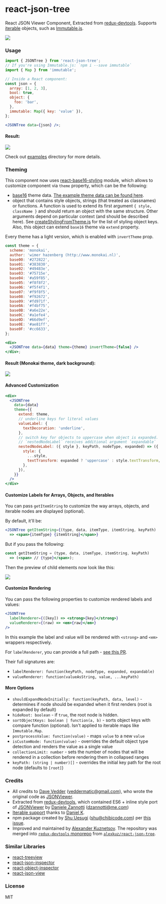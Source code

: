# react-json-tree

React JSON Viewer Component, Extracted from [redux-devtools](https://github.com/reduxjs/redux-devtools). Supports [iterable](https://developer.mozilla.org/en-US/docs/Web/JavaScript/Reference/Iteration_protocols#iterable) objects, such as [Immutable.js](https://facebook.github.io/immutable-js/).

![](https://img.shields.io/npm/v/react-json-tree.svg)

### Usage

```jsx
import { JSONTree } from 'react-json-tree';
// If you're using Immutable.js: `npm i --save immutable`
import { Map } from 'immutable';

// Inside a React component:
const json = {
  array: [1, 2, 3],
  bool: true,
  object: {
    foo: 'bar',
  },
  immutable: Map({ key: 'value' }),
};

<JSONTree data={json} />;
```

#### Result:

![](http://cl.ly/image/3f2C2k2t3D0o/screenshot%202015-08-26%20at%2010.24.12%20AM.png)

Check out [examples](examples) directory for more details.

### Theming

This component now uses [react-base16-styling](https://github.com/reduxjs/redux-devtools/tree/main/packages/react-base16-styling) module, which allows to customize component via `theme` property, which can be the following:

- [base16](https://github.com/chriskempson/base16) theme data. [The example theme data can be found here](https://github.com/gaearon/redux-devtools/tree/75322b15ee7ba03fddf10ac3399881e302848874/src/react/themes).
- object that contains style objects, strings (that treated as classnames) or functions. A function is used to extend its first argument `{ style, className }` and should return an object with the same structure. Other arguments depend on particular context (and should be described here). See [createStylingFromTheme.js](https://github.com/reduxjs/redux-devtools/blob/main/packages/react-json-tree/src/createStylingFromTheme.ts) for the list of styling object keys. Also, this object can extend `base16` theme via `extend` property.

Every theme has a light version, which is enabled with `invertTheme` prop.

```jsx
const theme = {
  scheme: 'monokai',
  author: 'wimer hazenberg (http://www.monokai.nl)',
  base00: '#272822',
  base01: '#383830',
  base02: '#49483e',
  base03: '#75715e',
  base04: '#a59f85',
  base05: '#f8f8f2',
  base06: '#f5f4f1',
  base07: '#f9f8f5',
  base08: '#f92672',
  base09: '#fd971f',
  base0A: '#f4bf75',
  base0B: '#a6e22e',
  base0C: '#a1efe4',
  base0D: '#66d9ef',
  base0E: '#ae81ff',
  base0F: '#cc6633',
};

<div>
  <JSONTree data={data} theme={theme} invertTheme={false} />
</div>;
```

#### Result (Monokai theme, dark background):

![](http://cl.ly/image/330o2L1J3V0h/screenshot%202015-08-26%20at%2010.48.24%20AM.png)

#### Advanced Customization

```jsx
<div>
  <JSONTree
    data={data}
    theme={{
      extend: theme,
      // underline keys for literal values
      valueLabel: {
        textDecoration: 'underline',
      },
      // switch key for objects to uppercase when object is expanded.
      // `nestedNodeLabel` receives additional argument `expandable`
      nestedNodeLabel: ({ style }, keyPath, nodeType, expanded) => ({
        style: {
          ...style,
          textTransform: expanded ? 'uppercase' : style.textTransform,
        },
      }),
    }}
  />
</div>
```

#### Customize Labels for Arrays, Objects, and Iterables

You can pass `getItemString` to customize the way arrays, objects, and iterable nodes are displayed (optional).

By default, it'll be:

```jsx
<JSONTree getItemString={(type, data, itemType, itemString, keyPath)
  => <span>{itemType} {itemString}</span>}
```

But if you pass the following:

```jsx
const getItemString = (type, data, itemType, itemString, keyPath)
  => (<span> // {type}</span>);
```

Then the preview of child elements now look like this:

![](http://cl.ly/image/1J1a0b0T0K3c/screenshot%202015-10-07%20at%203.44.31%20PM.png)

#### Customize Rendering

You can pass the following properties to customize rendered labels and values:

```jsx
<JSONTree
  labelRenderer={([key]) => <strong>{key}</strong>}
  valueRenderer={(raw) => <em>{raw}</em>}
/>
```

In this example the label and value will be rendered with `<strong>` and `<em>` wrappers respectively.

For `labelRenderer`, you can provide a full path - [see this PR](https://github.com/chibicode/react-json-tree/pull/32).

Their full signatures are:

- `labelRenderer: function(keyPath, nodeType, expanded, expandable)`
- `valueRenderer: function(valueAsString, value, ...keyPath)`

#### More Options

- `shouldExpandNodeInitially: function(keyPath, data, level)` - determines if node should be expanded when it first renders (root is expanded by default)
- `hideRoot: boolean` - if `true`, the root node is hidden.
- `sortObjectKeys: boolean | function(a, b)` - sorts object keys with compare function (optional). Isn't applied to iterable maps like `Immutable.Map`.
- `postprocessValue: function(value)` - maps `value` to a new `value`
- `isCustomNode: function(value)` - overrides the default object type detection and renders the value as a single value
- `collectionLimit: number` - sets the number of nodes that will be rendered in a collection before rendering them in collapsed ranges
- `keyPath: (string | number)[]` - overrides the initial key path for the root node (defaults to `[root]`)

### Credits

- All credits to [Dave Vedder](http://www.eskimospy.com/) ([veddermatic@gmail.com](mailto:veddermatic@gmail.com)), who wrote the original code as [JSONViewer](https://bitbucket.org/davevedder/react-json-viewer/).
- Extracted from [redux-devtools](https://github.com/gaearon/redux-devtools), which contained ES6 + inline style port of [JSONViewer](https://bitbucket.org/davevedder/react-json-viewer/) by [Daniele Zannotti](http://www.github.com/dzannotti) ([dzannotti@me.com](mailto:dzannotti@me.com))
- [Iterable support](https://github.com/gaearon/redux-devtools/pull/79) thanks to [Daniel K](https://github.com/FredyC).
- npm package created by [Shu Uesugi](http://github.com/chibicode) ([shu@chibicode.com](mailto:shu@chibicode.com)) per [this issue](https://github.com/gaearon/redux-devtools/issues/85).
- Improved and maintained by [Alexander Kuznetsov](https://github.com/alexkuz). The repository was merged into [`redux-devtools` monorepo](https://github.com/reduxjs/redux-devtools) from [`alexkuz/react-json-tree`](https://github.com/alexkuz/react-json-tree).

### Similar Libraries

- [react-treeview](https://github.com/chenglou/react-treeview)
- [react-json-inspector](https://github.com/Lapple/react-json-inspector)
- [react-object-inspector](https://github.com/xyc/react-object-inspector)
- [react-json-view](https://github.com/mac-s-g/react-json-view)

### License

MIT
